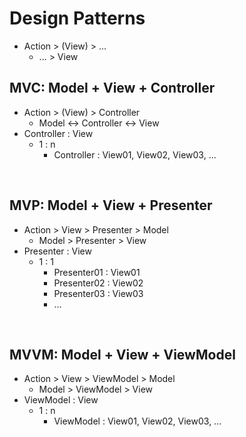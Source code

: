 # Design Patterns
- Action > (View) > ...
  - ... > View

## MVC: Model + View + Controller
- Action > (View) > Controller
  -  Model <-> Controller <-> View
- Controller : View
  - 1 : n
    - Controller : View01, View02, View03, ...

<br>

## MVP: Model + View + Presenter
- Action > View > Presenter > Model
  - Model > Presenter > View
- Presenter : View
  - 1 : 1
    - Presenter01 : View01
    - Presenter02 : View02
    - Presenter03 : View03
    - ...


<br>

## MVVM: Model + View + ViewModel
- Action > View > ViewModel > Model
  - Model > ViewModel > View
- ViewModel : View
  - 1 : n
    - ViewModel : View01, View02, View03, ...

